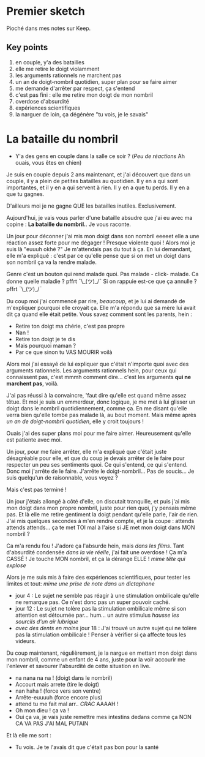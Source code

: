 # Premier sketch

Pioché dans mes notes sur Keep.


## Key points

1. en couple, y'a des batailles
2. elle me retire le doigt violamment
3. les arguments rationnels ne marchent pas
4. un an de doigt-nombril quotidien, super plan pour se faire aimer
5. me demande d'arrêter par respect, ça s'entend
6. c'est pas fini : elle me retire mon doigt de mon nombril
7. overdose d'absurdité
8. expériences scientifiques
9. la narguer de loin, ça dégénère "tu vois, je le savais"

# La bataille du nombril

- Y'a des gens en couple dans la salle ce soir ? (_Peu de réactions_ Ah ouais, vous êtes en chien)

Je suis en couple depuis 2 ans maintenant, et j'ai découvert que dans un couple, il y a plein de petites batailles au quotidien. Il y en a qui sont importantes, et il y en a qui servent à rien. Il y en a que tu perds. Il y en a que tu gagnes.

D'ailleurs moi je ne gagne QUE les batailles inutiles. Exclusivement.

Aujourd'hui, je vais vous parler d'une bataille absudre que j'ai eu avec ma copine : **La bataille du nombril.**. Je vous raconte.

Un jour pour déconner j'ai mis mon doigt dans son nombril eeeeet elle a une réaction assez forte pour me dégager ! Presque violente quoi ! Alors moi je suis là "euuuh okhé ?" Je m'attendais pas du tout à ça. En lui demandant, elle m'a expliqué : c'est par ce qu'elle pense que si on met un doigt dans son nombril ça va la rendre malade.

Genre c'est un bouton qui rend malade quoi. Pas malade - click- malade.
Ca donne quelle maladie ? pffrt ¯\\\_(ツ)\_/¯
Si on rappuie est-ce que ça annulle ? pffrt ¯\\\_(ツ)\_/¯

Du coup moi j'ai commencé par rire, _beaucoup_, et je lui ai demandé de m'expliquer pourquoi elle croyait ça. Elle m'a répondu que sa mère lui avait dit ça quand elle était petite. Vous savez comment sont les parents, hein :
- Retire ton doigt ma chérie, c'est pas propre
- Nan !
- Retire ton doigt je te dis
- Mais pourquoi maman ?
- Par ce que sinon tu VAS MOURIR voilà

Alors moi j'ai essayé de lui expliquer que c'était n'importe quoi avec des arguments rationnels. Les arguments rationnels hein, pour ceux qui connaissent pas, c'est mmmh comment dire... c'est les arguments **qui ne marchent pas**, voilà.

J'ai pas réussi à la convaincre, 'faut dire qu'elle est quand même assez têtue. Et moi je suis un emmerdeur, donc logique, je me met à lui glisser un doigt dans le nombril quotidiennement, comme ça. En me disant qu'elle verra bien qu'elle tombe pas malade là, au bout moment. Mais même après _un an de doigt-nombril quotidien_, elle y croit toujours !

Ouais j'ai des super plans moi pour me faire aimer. Heureusement qu'elle est patiente avec moi.


Un jour, pour me faire arrêter, elle m'a expliqué que c'était juste désagréable pour elle, et que du coup je devais arrêter de le faire pour respecter un peu ses sentiments quoi. Ce qui s'entend, ce qui s'entend. Donc moi j'arrête de le faire. J'arrête le doigt-nombril... Pas de soucis... Je suis quelqu'un de raisonnable, vous voyez ?

Mais c'est pas terminé !

Un jour j'étais allongé à côté d'elle, on discutait tranquille, et puis j'ai mis mon doigt dans mon propre nombril, juste pour rien quoi, j'y pensais même pas. Et là elle me retire gentiment la doigt pendant qu'elle parle, l'air de rien. J'ai mis quelques secondes à m'en rendre compte, et je la coupe : attends attends attends... ça te met TOI mal à l'aise si JE met mon doigt dans MON nombril ?

Ca m'a rendu fou ! J'adore ça l'absurde hein, mais _dans les films_. Tant d'absurdité condensée _dans la vie réelle_, j'ai fait une overdose ! Ça m'a CASSÉ ! Je touche MON nombril, et ça la dérange ELLE ! *mime tête qui explose*

Alors je me suis mis à faire des expériences scientifiques, pour tester les limites et tout: *mime une prise de note dans un dictaphone*
- jour 4 : Le sujet ne semble pas réagir à une stimulation ombilicale qu'elle ne remarque pas. Ce n'est donc pas un super pouvoir caché.
- jour 12 : Le sujet ne tolère pas la stimulation ombilicale même si son attention est détournée par... hum... un autre stimulus _hausse les sourcils d'un air lubrique_
- _avec des dents en moins_ jour 18 : J'ai trouvé un autre sujet qui ne tolère pas la stimulation ombilicale ! Penser à vérifier si ça affecte tous les videurs.


Du coup maintenant, régulièrement, je la nargue en mettant mon doigt dans mon nombril, comme un enfant de 4 ans, juste pour la voir accourir me l'enlever et savourer l'absurdité de cette situation en live.
- na nana na na ! (doigt dans le nombril)
- Accourt mais arrete (tire le doigt)
- nan haha ! (force vers son ventre)
- Arrête-euuuuh (force encore plus)
- attend tu me fait mal arr.. *CRAC* AAAAH !
- Oh mon dieu ! ça va !
- Oui ça va, je vais juste remettre mes intestins dedans comme ça NON CA VA PAS J'AI MAL PUTAIN

Et là elle me sort :
- Tu vois. Je te l'avais dit que c'était pas bon pour la santé
